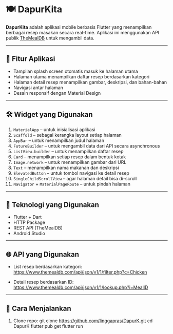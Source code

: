 # 🍽️ DapurKita

**DapurKita** adalah aplikasi mobile berbasis Flutter yang menampilkan berbagai resep masakan secara real-time. Aplikasi ini menggunakan API publik [TheMealDB](https://www.themealdb.com/) untuk mengambil data.

---

## 🎯 Fitur Aplikasi

- Tampilan splash screen otomatis masuk ke halaman utama
- Halaman utama menampilkan daftar resep berdasarkan kategori
- Halaman detail resep menampilkan gambar, deskripsi, dan bahan-bahan
- Navigasi antar halaman
- Desain responsif dengan Material Design

---

## 🛠️ Widget yang Digunakan

1. `MaterialApp` – untuk inisialisasi aplikasi
2. `Scaffold` – sebagai kerangka layout setiap halaman
3. `AppBar` – untuk menampilkan judul halaman
4. `FutureBuilder` – untuk mengambil data dari API secara asynchronous
5. `ListView.builder` – untuk menampilkan daftar resep
6. `Card` – menampilkan setiap resep dalam bentuk kotak
7. `Image.network` – untuk menampilkan gambar dari URL
8. `Text` – menampilkan nama makanan dan deskripsi
9. `ElevatedButton` – untuk tombol navigasi ke detail resep
10. `SingleChildScrollView` – agar halaman detail bisa di-scroll
11. `Navigator` + `MaterialPageRoute` – untuk pindah halaman

---

## 🔧 Teknologi yang Digunakan

- Flutter + Dart
- HTTP Package
- REST API (TheMealDB)
- Android Studio

---

## 🌐 API yang Digunakan

- List resep berdasarkan kategori:
https://www.themealdb.com/api/json/v1/1/filter.php?c=Chicken


- Detail resep berdasarkan ID:
https://www.themealdb.com/api/json/v1/1/lookup.php?i=MealID


---

## 🚀 Cara Menjalankan

1. Clone repo:
git clone https://github.com/linggapras/DapurK.git
cd DapurK
flutter pub get
flutter run





